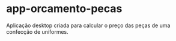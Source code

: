 # app-orcamento-pecas
 Aplicação desktop criada para calcular o preço das peças de uma confecção de uniformes.
